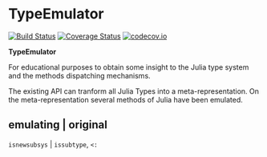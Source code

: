 # TypeEmulator

[![Build Status](https://travis-ci.org/KlausC/TypeEmulator.jl.svg?branch=master)](https://travis-ci.org/KlausC/TypeEmulator.jl)
[![Coverage Status](https://coveralls.io/repos/KlausC/TypeEmulator.jl/badge.svg?branch=master&service=github)](https://coveralls.io/github/KlausC/TypeEmulator.jl?branch=master)
[![codecov.io](http://codecov.io/github/KlausC/TypeEmulator.jl/coverage.svg?branch=master)](http://codecov.io/github/KlausC/TypeEmulator.jl?branch=master)

**TypeEmulator**

For educational purposes to obtain some insight to the Julia type system and the methods dispatching mechanisms.

The existing API can tranform all Julia Types into a meta-representation. On the meta-representation several methods of Julia have been emulated.

emulating | original
--------------------
`isnewsubsys` | `issubtype`, `<:`

